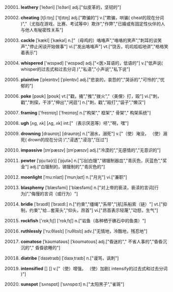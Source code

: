 20001. **leathery**
[ˈleðəri]  [ˈlɛðəri]
adj.["似皮革的，坚韧的"]  

20002. **cheating**
[tʃi:tɪŋ]  ['tʃɪtɪŋ]
adj.["欺骗的"]  v.["欺骗，哄骗( cheat的现在分词 )","（尤指在游戏、比赛、考试等中）欺诈","作弊","已婚或有固定性伙伴的人与他人有秘密性关系"]  

20003. **cackle**
[ˈkækl]  [ˈkækəl]
n.["（母鸡的）咯咯声","咯咯的笑声","刺耳的谈笑声","停止闲谈开始做事"]  vi.["发出咯咯声"]  vt.["饶舌，叽叽呱呱地讲","格格笑着表示"]  

20004. **whispered**
['wɪspəd]  ['wɪspəd]
adj.["<医>耳语的，低语的"]  v.["低声说( whisper的过去式和过去分词 )","私语","小声说","私下说"]  

20005. **plaintive**
[ˈpleɪntɪv]  [ˈplentɪv]
adj.["悲哀的，哀怨的","哭诉的","可怜的","忧郁的"]  

20006. **poke**
[pəʊk]  [poʊk]
vt.["戳，捅","推","拨火","〈美俚〉打，殴"]  vi.["刺，戳","刺探，干涉","伸出","闲逛"]  n.["刺，戳","殴打","袋子","懒汉"]  

20007. **framing**
['freɪmɪŋ]  ['freɪmɪŋ]
n.["构架"," 框架"," 骨架"," 构架系统"]  

20008. **ugh**
[ʌg, ʌk]  [ʌɡ, ʌk]
int.["（表示厌恶等）呸","啊，嘿"]  

20009. **drowning**
[draʊnɪŋ]  [draʊnɪŋ]
n.["溺水，溺死"]  v.["（使）淹没， （使）溺死( drown的现在分词 )","浸透","浸泡","压过"]  

20010. **impassive**
[ɪmˈpæsɪv]  [ɪmˈpæsɪv]
adj.["冷漠的","无感情的","无意识的"]  

20011. **pewter**
[ˈpju:tə(r)]  [ˈpjutɚ]
n.["[冶]白镴","锡镴制器皿","青灰色，灰蓝色","奖金"]  adj.["白镴制的，锡镴制的","青灰色的"]  

20012. **moonlight**
[ˈmu:nlaɪt]  [ˈmunˌlaɪt]
n.["月光"]  vi.["兼职"]  

20013. **blasphemy**
[ˈblæsfəmi]  ['blæsfəmɪ]
n.["对上帝的亵渎，亵渎的言词[行为]","侮慢的言词（或行为）"]  

20014. **bridle**
[ˈbraɪdl]  [ˈbraɪdl:]
n.["约束","缰绳","系带","[航]系船索（链）"]  vt.["抑制，约束","给…套笼头","仰头，昂首"]  vi.["昂首表示轻蔑","动怒，生气"]  

20015. **rockfish**
['rɒkˌfɪʃ]  ['rɒkˌfɪʃ]
n.["岩鱼（各种栖于礁石中的鱼类）"]  

20016. **ruthlessly**
['ru:θləslɪ]  [ˈruθlɪslɪ]
adv.["无情地，冷酷地，残忍地"]  

20017. **comatose**
[ˈkəʊmətəʊs]  [ˈkoʊmətoʊs]
adj.["昏迷的"," 不省人事的","昏昏沉沉的"," 昏昏欲睡的"]  

20018. **diatribe**
[ˈdaɪətraɪb]  [ˈdaɪəˌtraɪb]
n.["谩骂，讽刺"]  

20019. **intensified**
[]  []
v.["（使）增强， （使）加剧( intensify的过去式和过去分词 )"]  

20020. **sunspot**
[ˈsʌnspɒt]  [ˈsʌnspɑ:t]
n.["太阳黑子","雀斑"]  

